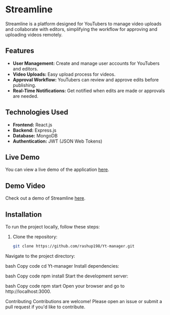 # Streamline

Streamline is a platform designed for YouTubers to manage video uploads and collaborate with editors, simplifying the workflow for approving and uploading videos remotely.

## Features

- **User Management:** Create and manage user accounts for YouTubers and editors.
- **Video Uploads:** Easy upload process for videos.
- **Approval Workflow:** YouTubers can review and approve edits before publishing.
- **Real-Time Notifications:** Get notified when edits are made or approvals are needed.

## Technologies Used

- **Frontend:** React.js
- **Backend:** Express.js
- **Database:** MongoDB
- **Authentication:** JWT (JSON Web Tokens)

## Live Demo

You can view a live demo of the application [here](https://streamline-yt.netlify.app/).

## Demo Video

Check out a demo of Streamline [here](https://youtu.be/dIKUUtbSmtQ?si=Dde1yZ0gi75aaoW4).

## Installation

To run the project locally, follow these steps:

1. Clone the repository:

   ```bash
   git clone https://github.com/rashup198/Yt-manager.git
Navigate to the project directory:

bash
Copy code
cd Yt-manager
Install dependencies:

bash
Copy code
npm install
Start the development server:

bash
Copy code
npm start
Open your browser and go to http://localhost:3000.

Contributing
Contributions are welcome! Please open an issue or submit a pull request if you'd like to contribute.


